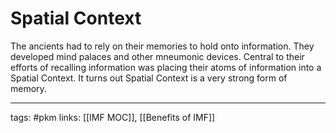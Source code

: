 # Spatial Context
The ancients had to rely on their memories to hold onto information. They developed mind palaces and other mneumonic devices. Central to their efforts of recalling information was placing their atoms of information into a Spatial Context. It turns out Spatial Context is a very strong form of memory. 

---
tags: #pkm
links: [[IMF MOC]], [[Benefits of IMF]]